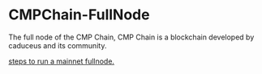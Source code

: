 # CMPChain-FullNode
The full node of the CMP Chain,
CMP Chain is a blockchain developed by caduceus and its community.

[steps to run a mainnet fullnode.](./mainnet/README.md)



